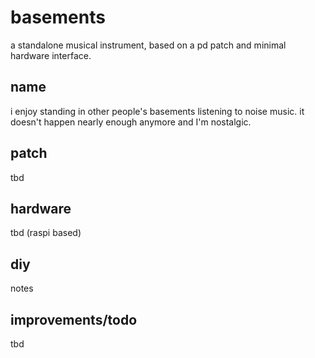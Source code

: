 
# basements

a standalone musical instrument, based on 
a pd patch and minimal hardware interface.

## name

i enjoy standing in other people's
basements listening to noise music. it doesn't
happen nearly enough anymore and I'm nostalgic.

## patch

tbd

## hardware

tbd
(raspi based)

## diy

notes

## improvements/todo

tbd
